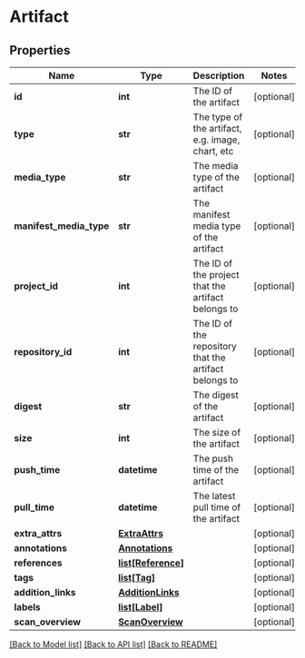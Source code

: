# Artifact

## Properties
Name | Type | Description | Notes
------------ | ------------- | ------------- | -------------
**id** | **int** | The ID of the artifact | [optional] 
**type** | **str** | The type of the artifact, e.g. image, chart, etc | [optional] 
**media_type** | **str** | The media type of the artifact | [optional] 
**manifest_media_type** | **str** | The manifest media type of the artifact | [optional] 
**project_id** | **int** | The ID of the project that the artifact belongs to | [optional] 
**repository_id** | **int** | The ID of the repository that the artifact belongs to | [optional] 
**digest** | **str** | The digest of the artifact | [optional] 
**size** | **int** | The size of the artifact | [optional] 
**push_time** | **datetime** | The push time of the artifact | [optional] 
**pull_time** | **datetime** | The latest pull time of the artifact | [optional] 
**extra_attrs** | [**ExtraAttrs**](ExtraAttrs.md) |  | [optional] 
**annotations** | [**Annotations**](Annotations.md) |  | [optional] 
**references** | [**list[Reference]**](Reference.md) |  | [optional] 
**tags** | [**list[Tag]**](Tag.md) |  | [optional] 
**addition_links** | [**AdditionLinks**](AdditionLinks.md) |  | [optional] 
**labels** | [**list[Label]**](Label.md) |  | [optional] 
**scan_overview** | [**ScanOverview**](ScanOverview.md) |  | [optional] 

[[Back to Model list]](../README.md#documentation-for-models) [[Back to API list]](../README.md#documentation-for-api-endpoints) [[Back to README]](../README.md)

